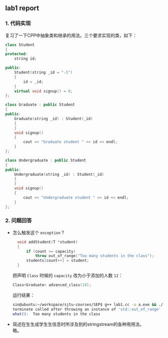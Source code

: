 ## lab1 report

### 1. 代码实现
复习了一下CPP中抽象类和继承的用法。三个要求实现的类，如下：
```cpp
class Student
{
protected:
    string id;

public:
    Student(string _id = "-1")
    {
        id = _id;
    }
    virtual void signup() = 0;
};

class Graduate : public Student
{
public:
    Graduate(string _id) : Student(_id)
    {
    }
    void signup()
    {
        cout << "Graduate student " << id << endl;
    }
};

class Undergraduate : public Student
{
public:
    Undergraduate(string _id) : Student(_id)
    {
    }
    void signup()
    {
        cout << "Undergraduate student " << id << endl;
    }
};
```

### 2. 问题回答
+ 怎么触发这个 `exception` ?
  ```cpp
    void addStudent(T *student)
    {
        if (count >= capacity)
            throw out_of_range("Too many students in the class");
        students[count++] = student;
    }
  ```
  把声明 `Class` 时候的 `capacity` 改为小于添加的人数 `12`：
  ```cpp
  Class<Graduate> advanced_class(10);
  ```

  运行结果：
  ```bash
  sin@ubuntu:~/workspace/sjtu-courses/SEP$ g++ lab1.cc -o a.exe && ./a.exe 
  terminate called after throwing an instance of 'std::out_of_range'
  what():  Too many students in the class
  ```

+ 简述在生生成学生生信息时所涉及到的stringstream的各种用用法。  
  略。